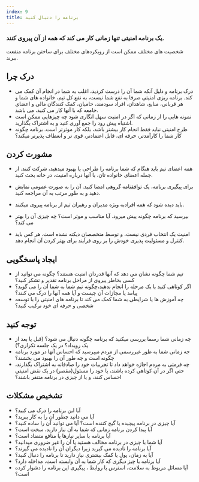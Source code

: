 ```yaml
---
index: 9
title: برنامه را دنبال کنید
---
```

### یک برنامه امنیتی تنها زمانی کار می کند که همه از آن پیروی کنند.

شخصیت های مختلف ممکن است از رویکردهای مختلف برای ساختن برنامه منفعت ببرند.

## درک چرا

* درک برنامه و دلیل آنکه شما آن را درست کردید، اغلب به شما در انجام آن کمک می کند. برنامه ریزی امنیتی صرفا به نفع شما نیست، به نفع کل تیم، خانواده های شما و هر قربانی، منابع، شاهدان، افراد سودمند، حامیان، کمک کنندگان مالی و اعضای جامعه که با آنها کار می کنید، می باشد.
*  نمونه هایی را از زمانی که اگر در امنیت سهل انگاری شود چه چیزهایی ممکن است اشتباه پیش رود را جمع آوری کنید و به اشتراک بگذارید.
* طرح امنیتی نباید فقط انجام کار بیشتر باشد، بلکه کار موثرتر است. برنامه چگونه کار شما را کارآمدتر، حرفه ای، قابل اعتمادتر، قوی تر و انعطاف پذیرتر میکند؟

## مشورت کردن

* همه اعضای تیم باید هنگام که شما برنامه را طراحی یا بهبود میدهید، شرکت کنند. از جمله اعضای خانواده تان، با آنها درباره امنیت، در خانه بحث کنید.
* برای پیگیری برنامه، یک توافقنامه گروهی امضا کنید. آن را به صورت عمومی نمایش دهید و به طور مرتب به آن مراجعه کنید.
*  باید دیده شود که همه افرادبه ویژه مدیران و رهبران تیم از برنامه پیروی میکنند.
* بپرسید که برنامه چگونه پیش میرود. آیا مناسب و موثر است؟ چه چیزی آن را بهتر می کند؟

* امنیت یک انتخاب فردی نیست، و توسط متخصصان دیکته نشده است. هر کس باید کنترل و مسئولیت پذیری خودش را بر روی فرآیند برای بهتر کردن آن انجام دهد.

## ایجاد پاسخگویی

* تیم شما چگونه نشان می دهد که آنها قدردان امنیت هستند؟ چگونه می توانید از کسی بخاطر پیروی از مراحل برنامه تقدیر و تشکر کنید؟
* اگر کوتاهی کنید یا یک مرحله را انجام ندهید،چگونه تیم شما به شما آن را می گوید؟ پیامد یا مجازات آن چیست و آیا همه آنها را درک می کنند؟
* چه آموزش ها یا شرایطی به شما کمک می کند تا برنامه های امنیتی را با توسعه شخصی و حرفه ای خود ترکیب کنید؟

## توجه کنید

* چه زمانی شما رسما بررسی میکنید که برنامه چگونه دنبال می شود؟ (قبل یا بعد از یک رویداد؟ در یک جلسه تکراری؟)
* جه زمانی شما به طور غیررسمی از مردم میپرسید که احساس آنها در مورد برنامه چگونه است و چه طور  آن را بهبود می بخشند؟
* چه فرمتی به مردم اجازه خواهد داد تا تجربیات خود را صادقانه به اشتراک بگذارند، حتی اگر در آن کوتاهی کرده باشند، یا خود را مسئول(مقصر) در یک نقض امنیتی احساس کنند، و یا از چیزی در برنامه متنفر باشند؟

## تشخیص مشکلات

* آیا این برنامه را درک می کنید؟
* آیا می دانید چطور آن را به کار ببرید؟
* آیا چیزی در برنامه پیچیده یا گیج کننده است؟ آیا می توانید آن را ساده کنید؟
* آیا پیدا کردن برنامه زمانی که شما به آن نیاز دارید، سخت است؟
* آیا برنامه با سایر نیازها یا منافع متضاد است؟
* آیا شما با چیزی در برنامه مخالف هستید یا آن را غیر ضروری میدانید؟
* آیا برنامه را نادیده می گیرید زیرا دیگران آن را نادیده می گیرند؟
* آیا به زمان، پول یا کمک بیشتری نیاز دارید تا برنامه را دنبال کنید؟
* آیا برنامه با چیز دیگری که کار شما به آن وابسته است، مداخله دارد؟
* آیا مسائل مربوط به سلامت، استرس یا روابط ، پیگیری این برنامه را دشوار کرده است؟